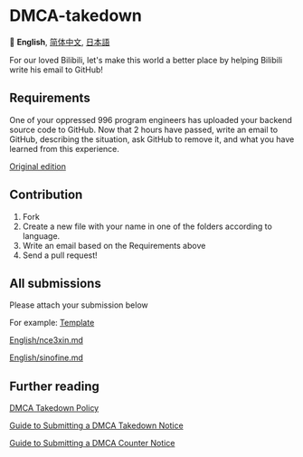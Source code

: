# DMCA-takedown

:crossed_flags:
**English**,
[简体中文][ZH_CN],
[日本語][JA_JP]


[EN_US]:README.md
[ZH_CN]:README.zh_cn.md
[JA_JP]:README.ja_jp.md

For our loved Bilibili, let's make this world a better place by helping Bilibili write his email to GitHub!

## Requirements

One of your oppressed 996 program engineers has uploaded your backend source code to GitHub. Now that 2 hours have passed, write an email to GitHub, describing the situation, ask GitHub to remove it, and what you have learned from this experience.

[Original edition](Sample.md)

## Contribution

1. Fork
2. Create a new file with your name in one of the folders according to language.
3. Write an email based on the Requirements above
4. Send a pull request!

## All submissions

Please attach your submission below

For example: [Template](English/Template.md)

[English/nce3xin.md](English/nce3xin.md)

[English/sinofine.md](English/sinofine.md)

## Further reading

[DMCA Takedown Policy](https://help.github.com/en/articles/dmca-takedown-policy)

[Guide to Submitting a DMCA Takedown Notice](https://help.github.com/en/articles/guide-to-submitting-a-dmca-takedown-notice)

[Guide to Submitting a DMCA Counter Notice](https://help.github.com/en/articles/guide-to-submitting-a-dmca-counter-notice)
